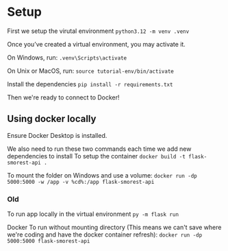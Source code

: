 # Setup
First we setup the virutal environment
`python3.12 -m venv .venv`

Once you’ve created a virtual environment, you may activate it.

On Windows, run:
`.venv\Scripts\activate`

On Unix or MacOS, run:
`source tutorial-env/bin/activate`

Install the dependencies
`pip install -r requirements.txt`

Then we're ready to connect to Docker!


## Using docker locally
Ensure Docker Desktop is installed. 

We also need to run these two commands each time we add new dependencies to install
To setup the container `docker build -t flask-smorest-api .`


To mount the folder on Windows and use a volume:
`docker run -dp 5000:5000 -w /app -v %cd%:/app flask-smorest-api `


### Old
To run app locally in the virtual environment
`py -m flask run`

Docker
To run without mounting directory (This means we can't save where we're coding and have the docker container refresh):
`docker run -dp 5000:5000 flask-smorest-api`